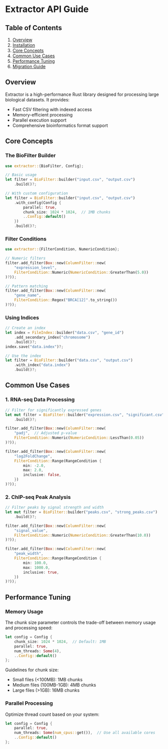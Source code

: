 # Extractor API Guide

## Table of Contents
1. [Overview](#overview)
2. [Installation](#installation)
3. [Core Concepts](#core-concepts)
4. [Common Use Cases](#common-use-cases)
5. [Performance Tuning](#performance-tuning)
6. [Migration Guide](#migration-guide)

## Overview

Extractor is a high-performance Rust library designed for processing large biological datasets. It provides:
- Fast CSV filtering with indexed access
- Memory-efficient processing
- Parallel execution support
- Comprehensive bioinformatics format support

## Core Concepts

### The BioFilter Builder

```rust
use extractor::{BioFilter, Config};

// Basic usage
let filter = BioFilter::builder("input.csv", "output.csv")
    .build()?;

// With custom configuration
let filter = BioFilter::builder("input.csv", "output.csv")
    .with_config(Config {
        parallel: true,
        chunk_size: 1024 * 1024,  // 1MB chunks
        ..Config::default()
    })
    .build()?;
```

### Filter Conditions

```rust
use extractor::{FilterCondition, NumericCondition};

// Numeric filters
filter.add_filter(Box::new(ColumnFilter::new(
    "expression_level",
    FilterCondition::Numeric(NumericCondition::GreaterThan(5.0))
)?));

// Pattern matching
filter.add_filter(Box::new(ColumnFilter::new(
    "gene_name",
    FilterCondition::Regex("BRCA[12]".to_string())
)?));
```

### Using Indices

```rust
// Create an index
let index = FileIndex::builder("data.csv", "gene_id")
    .add_secondary_index("chromosome")
    .build()?;
index.save("data.index")?;

// Use the index
let filter = BioFilter::builder("data.csv", "output.csv")
    .with_index("data.index")
    .build()?;
```

## Common Use Cases

### 1. RNA-seq Data Processing

```rust
// Filter for significantly expressed genes
let mut filter = BioFilter::builder("expression.csv", "significant.csv")
    .build()?;

filter.add_filter(Box::new(ColumnFilter::new(
    "padj",  // Adjusted p-value
    FilterCondition::Numeric(NumericCondition::LessThan(0.05))
)?));

filter.add_filter(Box::new(ColumnFilter::new(
    "log2FoldChange",
    FilterCondition::Range(RangeCondition {
        min: -2.0,
        max: 2.0,
        inclusive: false,
    })
)?));
```

### 2. ChIP-seq Peak Analysis

```rust
// Filter peaks by signal strength and width
let mut filter = BioFilter::builder("peaks.csv", "strong_peaks.csv")
    .build()?;

filter.add_filter(Box::new(ColumnFilter::new(
    "signal_value",
    FilterCondition::Numeric(NumericCondition::GreaterThan(10.0))
)?));

filter.add_filter(Box::new(ColumnFilter::new(
    "peak_width",
    FilterCondition::Range(RangeCondition {
        min: 100.0,
        max: 1000.0,
        inclusive: true,
    })
)?));
```

## Performance Tuning

### Memory Usage

The chunk size parameter controls the trade-off between memory usage and processing speed:

```rust
let config = Config {
    chunk_size: 1024 * 1024,  // Default: 1MB
    parallel: true,
    num_threads: Some(4),
    ..Config::default()
};
```

Guidelines for chunk size:
- Small files (<100MB): 1MB chunks
- Medium files (100MB-1GB): 4MB chunks
- Large files (>1GB): 16MB chunks

### Parallel Processing

Optimize thread count based on your system:

```rust
let config = Config {
    parallel: true,
    num_threads: Some(num_cpus::get()),  // Use all available cores
    ..Config::default()
};
```
